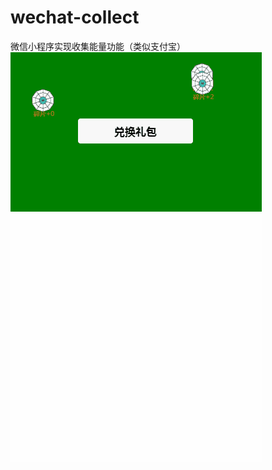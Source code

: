 # wechat-collect
微信小程序实现收集能量功能（类似支付宝）
![image](https://github.com/loulousky/wechat-collect/blob/master/clock.gif)
